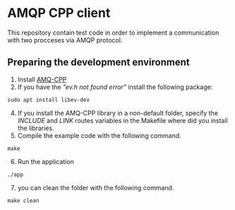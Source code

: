 # AMQP CPP client 

This repository contain test code in order to implement a communication with two procceses via AMQP protocol.<br/>

## Preparing the development environment

1) Install [AMQ-CPP](https://github.com/CopernicaMarketingSoftware/AMQP-CPP/blob/master/examples/libevent.cpp)
2) If you have the _"ev.h not found error"_ install the following package: 
```
sudo apt install libev-dev
```
4) If you install the AMQ-CPP library in a non-default folder, specify the *INCLUDE* and *LINK* routes variables in the Makefile where did you install the libraries. 
5) Compile the example code with the following command. 
```
make
```
6) Run the application
```
./app
```

7) you can clean the folder with the following command. 
```
make clean
```
